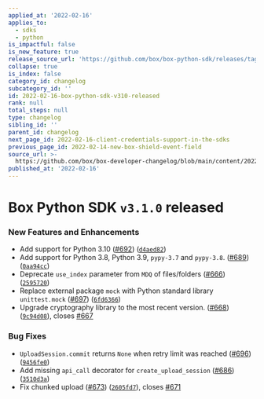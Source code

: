 ```yaml
---
applied_at: '2022-02-16'
applies_to:
  - sdks
  - python
is_impactful: false
is_new_feature: true
release_source_url: 'https://github.com/box/box-python-sdk/releases/tag/v3.1.0'
collapse: true
is_index: false
category_id: changelog
subcategory_id: ''
id: 2022-02-16-box-python-sdk-v310-released
rank: null
total_steps: null
type: changelog
sibling_id: ''
parent_id: changelog
next_page_id: 2022-02-16-client-credentials-support-in-the-sdks
previous_page_id: 2022-02-14-new-box-shield-event-field
source_url: >-
  https://github.com/box/box-developer-changelog/blob/main/content/2022/02-16-box-python-sdk-v310-released.md
published_at: '2022-02-16'
---
```

# Box Python SDK `v3.1.0` released

### New Features and Enhancements

* Add support for Python 3.10 ([#692][1]) ([`d4aed82`][2])
* Add support for Python 3.8, Python 3.9, `pypy-3.7` and `pypy-3.8`. ([#689][3]) ([`0aa94cc`][4])
* Deprecate `use_index` parameter from `MDQ` of files/folders ([#666][5]) ([`2595720`][6])
* Replace external package `mock` with Python standard library `unittest.mock` ([#697][7]) ([`6fd6366`][8])
* Upgrade cryptography library to the most recent version. ([#668][9]) ([`9c94d08`][10]), closes [#667][11]

### Bug Fixes

* `UploadSession.commit` returns `None` when retry limit was reached ([#696][12]) ([`9456fe0`][13])
* Add missing `api_call` decorator for `create_upload_session` ([#686][14]) ([`3510d3a`][15])
* Fix chunked upload ([#673][16]) ([`2605fd7`][17]), closes [#671][18]

[1]: https://github.com/box/box-python-sdk/issues/692

[2]: https://github.com/box/box-python-sdk/commit/d4aed82831af97305bace9a4588d27b23856c306

[3]: https://github.com/box/box-python-sdk/issues/689

[4]: https://github.com/box/box-python-sdk/commit/0aa94cc8a5c4db0fc204b27a60690b73c98a89cb

[5]: https://github.com/box/box-python-sdk/issues/666

[6]: https://github.com/box/box-python-sdk/commit/25957204b82c878e15dc3d118505a741171e9772

[7]: https://github.com/box/box-python-sdk/issues/697

[8]: https://github.com/box/box-python-sdk/commit/6fd63667aa7da4c794b4fb880d5c2949efe0073f

[9]: https://github.com/box/box-python-sdk/issues/668

[10]: https://github.com/box/box-python-sdk/commit/9c94d0878515dc75c1f267e2fb1f189a852772b6

[11]: https://github.com/box/box-python-sdk/issues/667

[12]: https://github.com/box/box-python-sdk/issues/696

[13]: https://github.com/box/box-python-sdk/commit/9456fe0124f4ac4e9c8a7bcc49039f07f310c477

[14]: https://github.com/box/box-python-sdk/issues/686

[15]: https://github.com/box/box-python-sdk/commit/3510d3ac085767205854014ecef80fd078d71773

[16]: https://github.com/box/box-python-sdk/issues/673

[17]: https://github.com/box/box-python-sdk/commit/2605fd782396ad6e42bd11c10f846e771634b7a0

[18]: https://github.com/box/box-python-sdk/issues/671